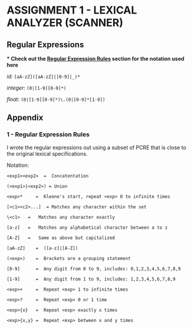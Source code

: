 # ASSIGNMENT 1 - LEXICAL ANALYZER (SCANNER)

## Regular Expressions

**\* Check out the [Regular Expression Rules](#1---regular-expression-rules)
section for the notation used here**

_id:_ `[aA-zZ]([aA-zZ]|[0-9]|_)*`

_integer:_ `(0|[1-9][0-9]*)`

_float:_ `(0|[1-9][0-9]*)\.(0|[0-9]*[1-9])`

## Appendix

### 1 - Regular Expression Rules

I wrote the regular expressions out using a subset of PCRE that is close to the
original lexical specifications.

Notation:

```plaintext
<exp1><exp2>  =  Concatentation

(<exp1>|<exp2>) = Union

<exp>*     =  Kleene's start, repeat <exp> 0 to infinite times

[<c1><c2>...]  = Matches any character within the set

\<c1>   =   Matches any character exactly

[a-z]   =   Matches any alphabetical character between a to z

[A-Z]   =   Same as above but capitalized

[aA-zZ]    =  ([a-z]|[A-Z])

(<exp>)    =  Brackets are a grouping statement

[0-9]      =  Any digit from 0 to 9, includes: 0,1,2,3,4,5,6,7,8,9

[1-9]      =  Any digit from 1 to 9, includes: 1,2,3,4,5,6,7,8,9

<exp>+     =  Repeat <exp> 1 to infinite times

<exp>?     =  Repeat <exp> 0 or 1 time

<exp>{x}   =  Repeat <exp> exactly x times

<exp>{x,y} =  Repeat <exp> between x and y times
```
